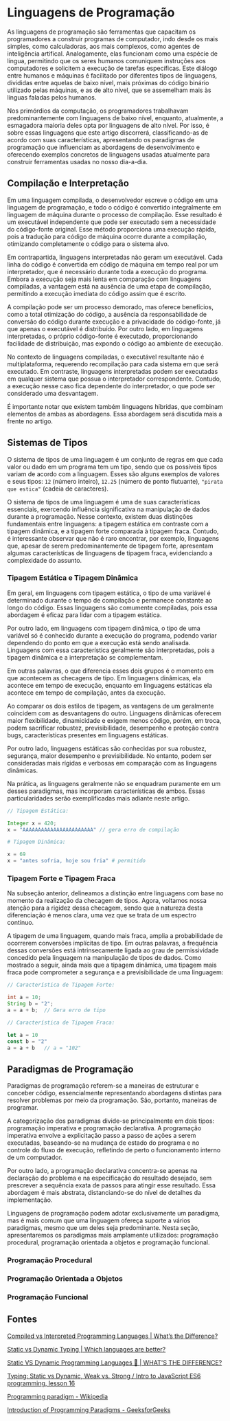 <!--
- paradigmas
    - procedural
    - OO
    - funcional
    - lógica
    - específica de domínio
- exemplos reais
    - *c/c++
    - *python
    - *java
        - kotlin
        - c#
    - *javascript
    - swift
    - php
    - go
-->

# Linguagens de Programação

As linguagens de programação são ferramentas que capacitam os programadores a construir programas de computador, indo desde os mais simples, como calculadoras, aos mais complexos, como agentes de inteligência artifical. Analogamente, elas funcionam como uma espécie de língua, permitindo que os seres humanos comuniquem instruções aos computadores e solicitem a execução de tarefas específicas. Este diálogo entre humanos e máquinas é facilitado por diferentes tipos de linguagens, divididas entre aquelas de baixo nível, mais próximas do código binário utilizado pelas máquinas, e as de alto nível, que se assemelham mais às línguas faladas pelos humanos.

Nos primórdios da computação, os programadores trabalhavam predominantemente com linguagens de baixo nível, enquanto, atualmente, a esmagadora maioria deles opta por linguagens de alto nível. Por isso, é sobre essas linguagens que este artigo discorrerá, classificando-as de acordo com suas características, apresentando os paradigmas de programação que influenciam as abordagens de desenvolvimento e oferecendo exemplos concretos de linguagens usadas atualmente para construir ferramentas usadas no nosso dia-a-dia.

## Compilação e Interpretação

Em uma linguagem compilada, o desenvolvedor escreve o código em uma linguagem de programação, e todo o código é convertido integralmente em linguagem de máquina durante o processo de compilação. Esse resultado é um executável independente que pode ser executado sem a necessidade do código-fonte original. Esse método proporciona uma execução rápida, pois a tradução para código de máquina ocorre durante a compilação, otimizando completamente o código para o sistema alvo.

Em contrapartida, linguagens interpretadas não geram um executável. Cada linha do código é convertida em código de máquina em tempo real por um interpretador, que é necessário durante toda a execução do programa. Embora a execução seja mais lenta em comparação com linguagens compiladas, a vantagem está na ausência de uma etapa de compilação, permitindo a execução imediata do código assim que é escrito.

A compilação pode ser um processo demorado, mas oferece benefícios, como a total otimização do código, a ausência da responsabilidade de conversão do código durante execução e a privacidade do código-fonte, já que apenas o executável é distribuído. Por outro lado, em linguagens interpretadas, o próprio código-fonte é executado, proporcionando facilidade de distribuição, mas expondo o código ao ambiente de execução.

No contexto de linguagens compiladas, o executável resultante não é multiplataforma, requerendo recompilação para cada sistema em que será executado. Em contraste, linguagens interpretadas podem ser executadas em qualquer sistema que possua o interpretador correspondente. Contudo, a execução nesse caso fica dependente do interpretador, o que pode ser considerado uma desvantagem.

É importante notar que existem também linguagens híbridas, que combinam elementos de ambas as abordagens. Essa abordagem será discutida mais a frente no artigo.

## Sistemas de Tipos

O sistema de tipos de uma linguagem é um conjunto de regras em que cada valor ou dado em um programa tem um tipo, sendo que os possíveis tipos variam de acordo com a linguagem. Esses são alguns exemplos de valores e seus tipos: `12` (número inteiro), `12.25` (número de ponto flutuante), `"pirata que estica"` (cadeia de caracteres).

O sistema de tipos de uma linguagem é uma de suas características essenciais, exercendo influência significativa na manipulação de dados durante a programação. Nesse contexto, existem duas distinções fundamentais entre linguagens: a tipagem estática em contraste com a tipagem dinâmica, e a tipagem forte comparada à tipagem fraca. Contudo, é interessante observar que não é raro encontrar, por exemplo, linguagens que, apesar de serem predominantemente de tipagem forte, apresentam algumas características de linguagens de tipagem fraca, evidenciando a complexidade do assunto.

### Tipagem Estática e Tipagem Dinâmica

Em geral, em linguagens com tipagem estática, o tipo de uma variável é determinado durante o tempo de compilação e permanece constante ao longo do código. Essas linguagens são comumente compiladas, pois essa abordagem é eficaz para lidar com a tipagem estática.

Por outro lado, em linguagens com tipagem dinâmica, o tipo de uma variável só é conhecido durante a execução do programa, podendo variar dependendo do ponto em que a execução está sendo analisada. Linguagens com essa característica geralmente são interpretadas, pois a tipagem dinâmica e a interpretação se complementam.

Em outras palavras, o que diferencia esses dois grupos é o momento em que acontecem as checagens de tipo. Em linguagens dinâmicas, ela acontece em tempo de execução, enquanto em linguagens estáticas ela acontece em tempo de compilação, antes da execução.

Ao comparar os dois estilos de tipagem, as vantagens de um geralmente coincidem com as desvantagens do outro. Linguagens dinâmicas oferecem maior flexibilidade, dinamicidade e exigem menos código, porém, em troca, podem sacrificar robustez, previsibilidade, desempenho e proteção contra bugs, características presentes em linguagens estáticas.

Por outro lado, linguagens estáticas são conhecidas por sua robustez, segurança, maior desempenho e previsibilidade. No entanto, podem ser consideradas mais rígidas e verbosas em comparação com as linguagens dinâmicas.

Na prática, as linguagens geralmente não se enquadram puramente em um desses paradigmas, mas incorporam características de ambos. Essas particularidades serão exemplificadas mais adiante neste artigo.

```java
// Tipagem Estática:

Integer x = 420;
x = "AAAAAAAAAAAAAAAAAAAAAAA" // gera erro de compilação
```

```python
# Tipagem Dinâmica:

x = 69
x = "antes sofria, hoje sou fria" # permitido
```

### Tipagem Forte e Tipagem Fraca

Na subseção anterior, delineamos a distinção entre linguagens com base no momento da realização da checagem de tipos. Agora, voltamos nossa atenção para a rigidez dessa checagem, sendo que a natureza desta diferenciação é menos clara, uma vez que se trata de um espectro contínuo.

A tipagem de uma linguagem, quando mais fraca, amplia a probabilidade de ocorrerem conversões implícitas de tipo. Em outras palavras, a frequência dessas conversões está intrinsecamente ligada ao grau de permissividade concedido pela linguagem na manipulação de tipos de dados. Como mostrado a seguir, ainda mais que a tipagem dinâmica, uma tipagem mais fraca pode comprometer a segurança e a previsibilidade de uma linguagem:

```java
// Característica de Tipagem Forte:

int a = 10;
String b = "2";
a = a + b;  // Gera erro de tipo
```

```js
// Característica de Tipagem Fraca:

let a = 10
const b = "2"
a = a + b   // a = "102"
```

## Paradigmas de Programação

Paradigmas de programação referem-se a maneiras de estruturar e conceber código, essencialmente representando abordagens distintas para resolver problemas por meio da programação. São, portanto, maneiras de programar.

A categorização dos paradigmas divide-se principalmente em dois tipos: programação imperativa e programação declarativa. A programação imperativa envolve a explicitação passo a passo de ações a serem executadas, baseando-se na mudança de estado do programa e no controle do fluxo de execução, refletindo de perto o funcionamento interno de um computador.

Por outro lado, a programação declarativa concentra-se apenas na declaração do problema e na especificação do resultado desejado, sem prescrever a sequência exata de passos para atingir esse resultado. Essa abordagem é mais abstrata, distanciando-se do nível de detalhes da implementação.

Linguagens de programação podem adotar exclusivamente um paradigma, mas é mais comum que uma linguagem ofereça suporte a vários paradigmas, mesmo que um deles seja predominante. Nesta seção, apresentaremos os paradigmas mais amplamente utilizados: programação procedural, programação orientada a objetos e programação funcional.

### Programação Procedural



### Programação Orientada a Objetos



### Programação Funcional



## Fontes

[Compiled vs Interpreted Programming Languages | What’s the Difference?](https://youtu.be/F64_bwahaWQ?si=231_k91GpdvCPmJk)

[Static vs Dynamic Typing | Which languages are better?](https://youtu.be/GqXpFycPWLE?si=vXei9EWiijcXiTaQ)

[Static VS Dynamic Programming Languages 🤔 | WHAT'S THE DIFFERENCE?](https://youtu.be/bCIFTWQorL0?si=eHUNDQtGOmKLAial)

[Typing: Static vs Dynamic, Weak vs. Strong / Intro to JavaScript ES6 programming, lesson 16](https://youtu.be/C5fr0LZLMAs?si=wLLbSbyw4SrbX5ia)

[Programming paradigm - Wikipedia](https://en.wikipedia.org/wiki/Programming_paradigm)

[Introduction of Programming Paradigms - GeeksforGeeks](https://www.geeksforgeeks.org/introduction-of-programming-paradigms/)
